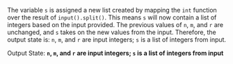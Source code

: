 The variable `s` is assigned a new list created by mapping the `int` function over the result of `input().split()`. This means `s` will now contain a list of integers based on the input provided. The previous values of `n`, `m`, and `r` are unchanged, and `s` takes on the new values from the input. Therefore, the output state is: `n`, `m`, and `r` are input integers; `s` is a list of integers from input.

Output State: **`n`, `m`, and `r` are input integers; `s` is a list of integers from input**
